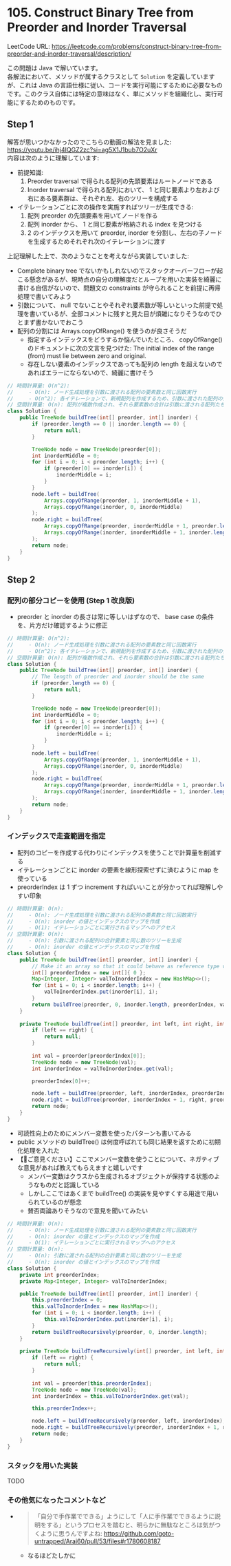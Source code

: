 # 105. Construct Binary Tree from Preorder and Inorder Traversal

LeetCode URL: https://leetcode.com/problems/construct-binary-tree-from-preorder-and-inorder-traversal/description/

この問題は Java で解いています。  
各解法において、メソッドが属するクラスとして `Solution` を定義していますが、これは Java の言語仕様に従い、コードを実行可能にするために必要なものです。このクラス自体には特定の意味はなく、単にメソッドを組織化し、実行可能にするためのものです。

## Step 1

解答が思いつかなかったのでこちらの動画の解法を見ました: https://youtu.be/ihj4IQGZ2zc?si=ag5X1J1bub7O2uXr  
内容は次のように理解しています:
- 前提知識:
    1. Preorder traversal で得られる配列の先頭要素はルートノードである
    2. Inorder traversal で得られる配列において、 1 と同じ要素より左および右にある要素群は、それぞれ左、右のツリーを構成する
- イテレーションごとに次の操作を実施すればツリーが生成できる:
    1. 配列 preorder の先頭要素を用いてノードを作る
    2. 配列 inorder から、 1 と同じ要素が格納される index を見つける
    3. 2 のインデックスを用いて preorder, inorder を分割し、左右の子ノードを生成するためそれぞれ次のイテレーションに渡す

上記理解した上で、次のようなことを考えながら実装していました:

- Complete binary tree でないかもしれないのでスタックオーバーフローが起こる懸念があるが、現時点の自分の理解度だとループを用いた実装を綺麗に書ける自信がないので、問題文の constraints が守られることを前提に再帰処理で書いてみよう
- 引数について、 null でないことやそれぞれ要素数が等しいといった前提で処理を書いているが、全部コメントに残すと見た目が煩雑になりそうなのでひとまず書かないでおこう
- 配列の分割には Arrays.copyOfRange() を使うのが良さそうだ
    - 指定するインデックスをどうするか悩んでいたところ、 copyOfRange() のドキュメントに次の文言を見つけた: The initial index of the range (from) must lie between zero and original.
    - 存在しない要素のインデックスであっても配列の length を超えないのであればエラーにならないので、綺麗に書けそう

```java
// 時間計算量: O(n^2):
//     - O(n): ノード生成処理を引数に渡される配列の要素数と同じ回数実行
//     - O(n^2): 各イテレーションで、新規配列を作成するため、引数に渡された配列の合計要素数 (配列の要素数 - 1) * 2 と同じ回数のコピー処理を行う
// 空間計算量: O(n): 配列が複数作成され、それら要素数の合計は引数に渡される配列たちの合計要素数より少ない
class Solution {
    public TreeNode buildTree(int[] preorder, int[] inorder) {
        if (preorder.length == 0 || inorder.length == 0) {
            return null;
        }

        TreeNode node = new TreeNode(preorder[0]);
        int inorderMiddle = 0;
        for (int i = 0; i < preorder.length; i++) {
            if (preorder[0] == inorder[i]) {
                inorderMiddle = i;
            }
        }
        node.left = buildTree(
            Arrays.copyOfRange(preorder, 1, inorderMiddle + 1),
            Arrays.copyOfRange(inorder, 0, inorderMiddle)
        );
        node.right = buildTree(
            Arrays.copyOfRange(preorder, inorderMiddle + 1, preorder.length),
            Arrays.copyOfRange(inorder, inorderMiddle + 1, inorder.length)
        );
        return node;
    }
}
```

## Step 2

### 配列の部分コピーを使用 (Step 1 改良版)

- preorder と inorder の長さは常に等しいはずなので、 base case の条件を、片方だけ確認するように修正

```java
// 時間計算量: O(n^2):
//     - O(n): ノード生成処理を引数に渡される配列の要素数と同じ回数実行
//     - O(n^2): 各イテレーションで、新規配列を作成するため、引数に渡された配列の合計要素数 (配列の要素数 - 1) * 2 と同じ回数のコピー処理を行う
// 空間計算量: O(n): 配列が複数作成され、それら要素数の合計は引数に渡される配列たちの合計要素数より少ない
class Solution {
    public TreeNode buildTree(int[] preorder, int[] inorder) {
        // The length of preorder and inorder should be the same
        if (preorder.length == 0) {
            return null;
        }

        TreeNode node = new TreeNode(preorder[0]);
        int inorderMiddle = 0;
        for (int i = 0; i < preorder.length; i++) {
            if (preorder[0] == inorder[i]) {
                inorderMiddle = i;
            }
        }
        node.left = buildTree(
            Arrays.copyOfRange(preorder, 1, inorderMiddle + 1),
            Arrays.copyOfRange(inorder, 0, inorderMiddle)
        );
        node.right = buildTree(
            Arrays.copyOfRange(preorder, inorderMiddle + 1, preorder.length),
            Arrays.copyOfRange(inorder, inorderMiddle + 1, inorder.length)
        );
        return node;
    }
}
```

### インデックスで走査範囲を指定

- 配列のコピーを作成する代わりにインデックスを使うことで計算量を削減する
- イテレーションごとに inorder の要素を線形探索せずに済むように map を使っている
- preorderIndex は 1 ずつ increment すればいいことが分かってれば理解しやすい印象

```java
// 時間計算量: O(n):
//     - O(n): ノード生成処理を引数に渡される配列の要素数と同じ回数実行
//     - O(n): inorder の値とインデックスのマップを作成
//     - O(1): イテレーションごとに実行されるマップへのアクセス
// 空間計算量: O(n):
//     - O(n): 引数に渡される配列の合計要素と同じ数のツリーを生成
//     - O(n): inorder の値とインデックスのマップを作成
class Solution {
    public TreeNode buildTree(int[] preorder, int[] inorder) {
        // Make it an array so that it could behave as reference type value
        int[] preorderIndex = new int[]{ 0 };
        Map<Integer, Integer> valToInorderIndex = new HashMap<>();
        for (int i = 0; i < inorder.length; i++) {
            valToInorderIndex.put(inorder[i], i);
        }
        return buildTree(preorder, 0, inorder.length, preorderIndex, valToInorderIndex);
    }
    
    private TreeNode buildTree(int[] preorder, int left, int right, int[] preorderIndex, Map<Integer, Integer> valToInorderIndex) {
        if (left == right) {
            return null;
        }
        
        int val = preorder[preorderIndex[0]];
        TreeNode node = new TreeNode(val);
        int inorderIndex = valToInorderIndex.get(val);

        preorderIndex[0]++;

        node.left = buildTree(preorder, left, inorderIndex, preorderIndex, valToInorderIndex);
        node.right = buildTree(preorder, inorderIndex + 1, right, preorderIndex, valToInorderIndex);
        return node;
    }
}
```

- 可読性向上のためにメンバー変数を使ったパターンも書いてみる
- public メソッドの buildTree() は何度呼ばれても同じ結果を返すために初期化処理を入れた
- 【🚨ご意見ください】ここでメンバー変数を使うことについて、ネガティブな意見があれば教えてもらえますと嬉しいです
    - メンバー変数はクラスから生成されるオブジェクトが保持する状態のようなものだと認識している
    - しかしここではあくまで buildTree() の実装を見やすくする用途で用いられているのが懸念
    - 賛否両論ありそうなので意見を聞いてみたい

```java
// 時間計算量: O(n):
//     - O(n): ノード生成処理を引数に渡される配列の要素数と同じ回数実行
//     - O(n): inorder の値とインデックスのマップを作成
//     - O(1): イテレーションごとに実行されるマップへのアクセス
// 空間計算量: O(n):
//     - O(n): 引数に渡される配列の合計要素と同じ数のツリーを生成
//     - O(n): inorder の値とインデックスのマップを作成
class Solution {
    private int preorderIndex;
    private Map<Integer, Integer> valToInorderIndex;

    public TreeNode buildTree(int[] preorder, int[] inorder) {
        this.preorderIndex = 0;
        this.valToInorderIndex = new HashMap<>();
        for (int i = 0; i < inorder.length; i++) {
            this.valToInorderIndex.put(inorder[i], i);
        }
        return buildTreeRecursively(preorder, 0, inorder.length);
    }
    
    private TreeNode buildTreeRecursively(int[] preorder, int left, int right) {
        if (left == right) {
            return null;
        }
        
        int val = preorder[this.preorderIndex];
        TreeNode node = new TreeNode(val);
        int inorderIndex = this.valToInorderIndex.get(val);

        this.preorderIndex++;

        node.left = buildTreeRecursively(preorder, left, inorderIndex);
        node.right = buildTreeRecursively(preorder, inorderIndex + 1, right);
        return node;
    }
}
```

### スタックを用いた実装

TODO

### その他気になったコメントなど

- > 「自分で手作業でできる」ようにして「人に手作業でできるように説明をする」というプロセスを踏むと、明らかに無駄なところは気がつくように思うんですよね: https://github.com/goto-untrapped/Arai60/pull/53/files#r1780608187
    - なるほどたしかに
